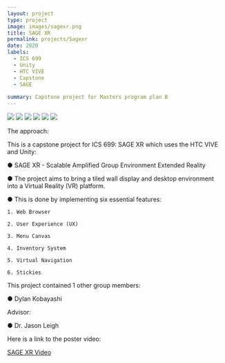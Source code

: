 ```yaml
---
layout: project
type: project
image: images/sagexr.png
title: SAGE XR
permalink: projects/Sagexr
date: 2020
labels:
  - ICS 699
  - Unity
  - HTC VIVE
  - Capstone
  - SAGE
  
summary: Capstone project for Masters program plan B
---
```


<img class="ui image" src="{{ site.baseurl }}/images/folio1.JPG">

<img class="ui image" src="{{ site.baseurl }}/images/folio2.JPG">

<img class="ui image" src="{{ site.baseurl }}/images/folio3.JPG">

<img class="ui image" src="{{ site.baseurl }}/images/folio4.JPG">

<img class="ui image" src="{{ site.baseurl }}/images/folio5.JPG">

<img class="ui image" src="{{ site.baseurl }}/images/folio6.JPG">

The approach:

This is a capstone project for ICS 699: SAGE XR which uses the HTC VIVE and Unity:

●	SAGE XR - Scalable Amplified Group Environment Extended Reality

●	The project aims to bring a tiled wall display and desktop environment into a Virtual Reality (VR) platform.

●	This is done by implementing six essential features:

    1. Web Browser
    
    2. User Experience (UX)
    
    3. Menu Canvas
    
    4. Inventory System
    
    5. Virtual Navigation
    
    6. Stickies

This project contained 1 other group members:

●	Dylan Kobayashi

Advisor:

●	Dr. Jason Leigh

Here is a link to the poster video:

<a href="https://drive.google.com/file/d/1wxsR3_8wgIE1nQXdux1PMmMfLicNA6SA/view?usp=sharing"><i class="large youtube icon "></i>SAGE XR Video</a>

